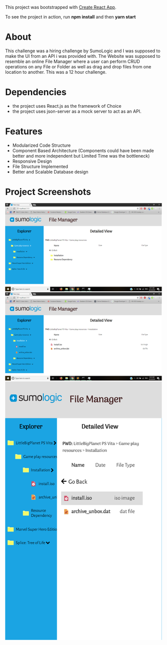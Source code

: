 This project was bootstrapped with [Create React App](https://github.com/facebookincubator/create-react-app).

To see the project in action, run **npm install** and then **yarn start**

# About
This challenge was a hiring challenge by SumoLogic and I was supposed to make the UI from an API i was provided with. The Website was supposed to resemble an online File Manager where a user can perform CRUD operations on any File or Folder as well as drag and drop files from one location to another. This was a 12 hour challenge.

# Dependencies
 - the project uses React.js as the framework of Choice
 - the project uses json-server as a mock server to act as an API.

# Features
 - Modularized Code Structure
 - Component Based Architecture (Components could have been made better and more independent but Limited Time was the bottleneck)
 - Responsive Design
 - File Structure Implemented
 - Better and Scalable Database design

# Project Screenshots
![Screenshot PC 1](/screenshots/PC1.png "As seen on chrome on a 15' Laptop")
![Screenshot PC 2](/screenshots/PC2.png "As seen on chrome on a 15' Laptop")
![Screenshot Mobile](/screenshots/Mobile.png "As seen on a Pixel 2")
